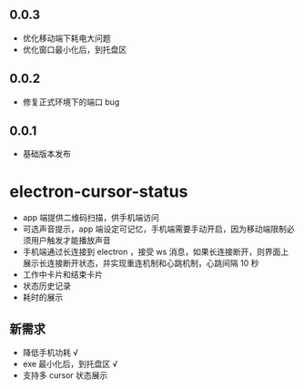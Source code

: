 ## 0.0.3

- 优化移动端下耗电大问题
- 优化窗口最小化后，到托盘区

## 0.0.2

- 修复正式环境下的端口 bug

## 0.0.1

- 基础版本发布

# electron-cursor-status

- app 端提供二维码扫描，供手机端访问
- 可选声音提示，app 端设定可记忆，手机端需要手动开启，因为移动端限制必须用户触发才能播放声音
- 手机端通过长连接到 electron ，接受 ws 消息，如果长连接断开，则界面上展示长连接断开状态，并实现重连机制和心跳机制，心跳间隔 10 秒
- 工作中卡片和结束卡片
- 状态历史记录
- 耗时的展示

## 新需求

- 降低手机功耗 √
- exe 最小化后，到托盘区 √
- 支持多 cursor 状态展示
